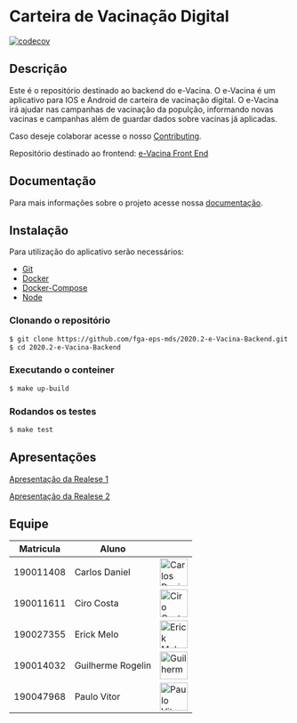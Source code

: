# Carteira de Vacinação Digital

[![codecov](https://codecov.io/gh/fga-eps-mds/2020.2-e-Vacina-Backend/branch/main/graph/badge.svg?token=4TW58L025O)](https://codecov.io/gh/fga-eps-mds/2020.2-e-Vacina-Backend)

## Descrição
Este é o repositório destinado ao backend do e-Vacina. O e-Vacina é um aplicativo para IOS e Android de carteira de vacinação digital. O e-Vacina irá ajudar nas campanhas de vacinação da populção, informando novas vacinas e campanhas além de guardar dados sobre vacinas já aplicadas.  

Caso deseje colaborar acesse o nosso [Contributing](https://github.com/fga-eps-mds/2020.2-e-Vacina-Backend/blob/main/CONTRIBUTING.md).

Repositório destinado ao frontend: [e-Vacina Front End](https://github.com/fga-eps-mds/2020.2-e-Vacina-Frontend)


## Documentação
Para mais informações sobre o projeto acesse nossa [documentação](https://fga-eps-mds.github.io/2020.2-e-Vacina-Backend/#/).

## Instalação
Para utilização do aplicativo serão necessários:

- [Git](https://git-scm.com/)
- [Docker](https://www.docker.com/get-started)
- [Docker-Compose](https://docs.docker.com/compose/install/)
- [Node](https://nodejs.org/en/)


### Clonando o repositório
```bash
$ git clone https://github.com/fga-eps-mds/2020.2-e-Vacina-Backend.git
$ cd 2020.2-e-Vacina-Backend
```  
### Executando o conteiner
```bash
$ make up-build
```

### Rodandos os testes
```bash
$ make test
```

## Apresentações

[Apresentação da Realese 1](https://youtu.be/3epp9Zc3qPY)

[Apresentação da Realese 2](https://youtu.be/ySeF4msKQL8)

## Equipe
 Matricula|  Aluno  ||
 ---|---|---
 190011408|Carlos Daniel|<img src="https://avatars.githubusercontent.com/u/49319516?v=4" width="50" title="Carlos Daniel">|
 |190011611|Ciro Costa|<img src="https://avatars.githubusercontent.com/u/54088490?v=4" width="50" title="Ciro Costa">|
 190027355|Erick Melo|<img src="https://avatars.githubusercontent.com/u/48844857?v=4" width="50" title="Erick Melo">|
 190014032|Guilherme Rogelin|<img src="https://avatars.githubusercontent.com/u/78435405?v=4" width="50" title="Guilherme Rogelin">|
 190047968|Paulo Vitor|<img src="https://avatars.githubusercontent.com/u/78428733?v=4" width="50" title="Paulo Vitor">|  

